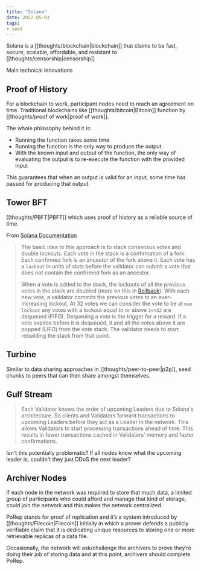 ```yaml
---
title: "Solana"
date: 2022-05-03
tags:
- seed
---
```


Solana is a [[thoughts/blockchain|blockchain]] that claims to be fast, secure, scalable, affordable, and resistant to [[thoughts/censorship|censorship]]

Main technical innovations

## Proof of History
For a blockchain to work, participant nodes need to reach an agreement on time. Traditional blockchains like [[thoughts/bitcoin|Bitcoin]] function by [[thoughts/proof of work|proof of work]].

The whole philosophy behind it is:

-   Running the function takes some time
-   Running the function is the only way to produce the output
-   With the known input and output of the function, the only way of evaluating the output is to re-execute the function with the provided input

This guarantees that when an output is valid for an input, some time has passed for producing that output.

## Tower BFT
[[thoughts/PBFT|PBFT]] which uses proof of history as a reliable source of time.

From [Solana Documentation](https://docs.solana.com/implemented-proposals/tower-bft)

> The basic idea to this approach is to stack consensus votes and double lockouts. Each vote in the stack is a confirmation of a fork. Each confirmed fork is an ancestor of the fork above it. Each vote has a `lockout` in units of slots before the validator can submit a vote that does not contain the confirmed fork as an ancestor.
> 
> When a vote is added to the stack, the lockouts of all the previous votes in the stack are doubled (more on this in [Rollback](https://docs.solana.com/implemented-proposals/tower-bft#Rollback)). With each new vote, a validator commits the previous votes to an ever-increasing lockout. At 32 votes we can consider the vote to be at `max lockout` any votes with a lockout equal to or above `1<<32` are dequeued (FIFO). Dequeuing a vote is the trigger for a reward. If a vote expires before it is dequeued, it and all the votes above it are popped (LIFO) from the vote stack. The validator needs to start rebuilding the stack from that point.

## Turbine
Similar to data sharing approaches in [[thoughts/peer-to-peer|p2p]], seed chunks to peers that can then share amongst themselves.

## Gulf Stream
> Each Validator knows the order of upcoming Leaders due to Solana's architecture. So clients and Validators forward transactions to upcoming Leaders before they act as a Leader in the network. This allows Validators to start processing transactions ahead of time. This results in fewer transactions cached in Validators’ memory and faster confirmations.

Isn't this potentially problematic? If all nodes know what the upcoming leader is, couldn't they just DDoS the next leader?

## Archiver Nodes
If each node in the network was required to store that much data, a limited group of participants who could afford and manage that kind of storage, could join the network and this makes the network centralized.

PoRep stands for proof of replication and it’s a system introduced by [[thoughts/Filecoin|Filecoin]] initially in which a prover defends a publicly verifiable claim that it is dedicating unique resources to storing one or more retrievable replicas of a data file.

Occasionally, the network will ask/challenge the archivers to prove they’re doing their job of storing data and at this point, archivers should complete PoRep.